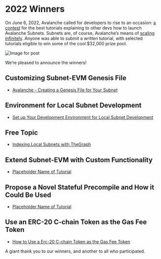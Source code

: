 # 2022 Winners

On June 6, 2022, Avalanche called for developers to rise to an occasion: [a contest](https://medium.com/avalancheavax/avalanche-launches-subnet-tutorial-contest-with-32k-in-prizes-e8c81c731f2a) for the best tutorials explaining to other devs how to launch Avalanche Subnets. Subnets are, of course, Avalanche’s means of [scaling infinitely](https://medium.com/avalancheavax/its-time-infinitely-scale-with-subnets-ab7cc91efa7f). Anyone was able to submit a written tutorial, with selected tutorials eligible to win some of the cool $32,000 prize pool.

![Image for post](/img/tutorial-contest.png)

We’re pleased to announce the winners!

## Customizing Subnet-EVM Genesis File

- [Avalanche - Creating a Genesis File for Your Subnet](./2022/avax-subnet-customization/README.md)

## Environment for Local Subnet Development

- [Set up Your Development Environment for Local Subnet Development](./2022/local-subnet-development/README.md)

## Free Topic

- [Indexing Local Subnets with TheGraph](./2022/avalanche-theGraph-index/README.md)

## Extend Subnet-EVM with Custom Functionality

- [Placeholder Name of Tutorial](./2022/local-subnet-development/README.md)

## Propose a Novel Stateful Precompile and How it Could Be Used

- [Placeholder Name of Tutorial](./2022/local-subnet-development/README.md)

## Use an ERC-20 C-chain Token as the Gas Fee Token

- [How to Use a Erc-20 C-chain Token as the Gas Fee Token](./2022/erc20-as-subnet-gas-token/README.md)

A giant thank you to our winners, and another to all who participated.
